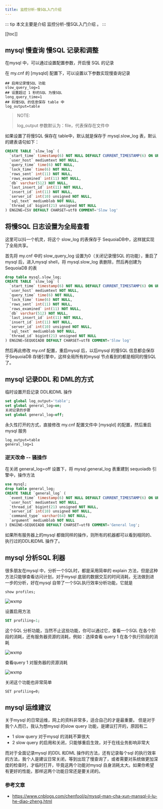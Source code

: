 ```yaml
---
title: 监控分析-慢SQL入门介绍
---
```


::: tip
本文主要是介绍 监控分析-慢SQL入门介绍 。
:::

[[toc]]

## mysql 慢查询 慢SQL 记录和调整
在mysql 中，可以通过设置配置参数，开启慢 SQL 的记录

在 my.cnf 的 [mysqld] 配置下，可以设置以下参数实现慢查询记录



```  shell
## 启用记录慢SQL 功能
slow_query_log=1
## 设置超过 1 秒的SQL 为慢SQL
long_query_time=1
## 将慢SQL 的信息保存 table 中
log_output=table
```



> NOTE:
>
> log_output 参数默认为：file，代表保存在文件中

如果设置了将慢SQL 保存在 table中，默认就是保存于 mysql.slow_log 表，默认的建表语句如下：



``` sql
CREATE TABLE `slow_log` (
  `start_time` timestamp(6) NOT NULL DEFAULT CURRENT_TIMESTAMP(6) ON UPDATE CURRENT_TIMESTAMP(6),
  `user_host` mediumtext NOT NULL,
  `query_time` time(6) NOT NULL,
  `lock_time` time(6) NOT NULL,
  `rows_sent` int(11) NOT NULL,
  `rows_examined` int(11) NOT NULL,
  `db` varchar(512) NOT NULL,
  `last_insert_id` int(11) NOT NULL,
  `insert_id` int(11) NOT NULL,
  `server_id` int(10) unsigned NOT NULL,
  `sql_text` mediumblob NOT NULL,
  `thread_id` bigint(21) unsigned NOT NULL
) ENGINE=CSV DEFAULT CHARSET=utf8 COMMENT='Slow log'
```



## 将慢SQL 日志设置为全局查看

这里可以抖一个机灵，将这个 slow_log 的表保存于 SequoiaDB中，这样就实现了全局共享。

首先将 my.cnf 中的 slow_query_log 设置为0（关闭记录慢SQL 的功能），重启了mysql 后，进入mysql shell，将 mysql.slow_log 表删除，然后再创建为 SequoiaDB 的表



``` sql
drop table mysql.slow_log;
CREATE TABLE `slow_log` (
  `start_time` timestamp(6) NOT NULL DEFAULT CURRENT_TIMESTAMP(6) ON UPDATE CURRENT_TIMESTAMP(6),
  `user_host` mediumtext NOT NULL,
  `query_time` time(6) NOT NULL,
  `lock_time` time(6) NOT NULL,
  `rows_sent` int(11) NOT NULL,
  `rows_examined` int(11) NOT NULL,
  `db` varchar(512) NOT NULL,
  `last_insert_id` int(11) NOT NULL,
  `insert_id` int(11) NOT NULL,
  `server_id` int(10) unsigned NOT NULL,
  `sql_text` mediumblob NOT NULL,
  `thread_id` bigint(21) unsigned NOT NULL
) ENGINE=SEQUOIADB DEFAULT CHARSET=utf8 COMMENT='Slow log'
```



然后再此修改 my.cnf 配置，重启mysql 后，以后mysql 的慢SQL 信息都会保存于SequoiaDB 存储引擎中，这样全局所有的mysql 节点看到的都是相同的慢SQL 了。

## mysql 记录DDL 和 DML的方式

临时设置开启记录 DDL和DML 操作

``` sql
set global log_output='table';
set global general_log=on;
关闭记录的步骤
set global general_log=off;
```

永久性打开的方式，直接修改 my.cnf 配置文件中 [mysqld] 的配置，然后重启mysql 服务

```
log_output=table
general_log=1
```

### 逆天改命 -- 骚操作

在关闭 general_log=off 设置下，将 mysql.general_log 表重建到 sequoiadb 引擎中，操作方法



``` sql
use mysql;
drop table general_log;
CREATE TABLE `general_log` (
  `event_time` timestamp(6) NOT NULL DEFAULT CURRENT_TIMESTAMP(6) ON UPDATE CURRENT_TIMESTAMP(6),
  `user_host` mediumtext NOT NULL,
  `thread_id` bigint(21) unsigned NOT NULL,
  `server_id` int(10) unsigned NOT NULL,
  `command_type` varchar(64) NOT NULL,
  `argument` mediumblob NOT NULL
) ENGINE=SEQUOIADB DEFAULT CHARSET=utf8 COMMENT='General log';
```



如果所有服务器上的mysql 都做同样的操作，则所有的机器都可以看到相同的、执行过的DDL和DML 操作了。

## mysql 分析SQL 利器

很多朋友在mysql 中，分析一个SQL时，都是采用简单的 explain 方法，但是这种方法只能够查看访问计划，对于mysql 底层的数据交互的时间消耗，无法做到进一步的分析，好在mysql 自带了一个SQL执行效率分析功能，它就是

``` sql
show profiles;
```

<img class= "zoom-custom-imgs" :src="$withBase('/assets/img/mysqlop/monitorsql/intro-1.png')" alt="wxmp">

设置启用方法

``` sql
SET profiling=1;
```

这个SQL 分析功能，当然不止这些功能，你可以通过它，查看一个SQL 在各个阶段的消耗，还有服务器资源的消耗，例如：选择查看 query 1 在各个执行阶段的消耗

<img class= "zoom-custom-imgs" :src="$withBase('/assets/img/mysqlop/monitorsql/intro-2.png')" alt="wxmp">

查看query 1 对服务器的资源消耗

<img class= "zoom-custom-imgs" :src="$withBase('/assets/img/mysqlop/monitorsql/intro-3.png')" alt="wxmp">

关闭这个功能也非常简单

```
SET profiling=0;
```

## mysql 运维建议

关于mysql 的日常运维，网上的资料非常多，适合自己的才是最重要。
但是对于我个人而已，我认为想mysql 的slow query 功能，是建议打开的，原因有二
- 1 slow query 对于mysql 的消耗不算很大
- 2 slow query 的启用和关闭，只能够重启生效，对于在线业务影响非常大

而对于全面记录mysql 的DDL 和DML 操作的方法，还有记录每个sql 的执行效率的方法，我个人是建议日常关闭，等到出现了慢查询了，或者需要对系统做更加深度的检查时，才临时打开，毕竟这两个功能对mysql 自身消耗太大。如果你希望有更好的性能，那样这两个功能日常还是要关闭的。

 

### 参考文章
* https://www.cnblogs.com/chenfool/p/mysql-man-cha-xun-mansql-ji-lu-he-diao-zheng.html
